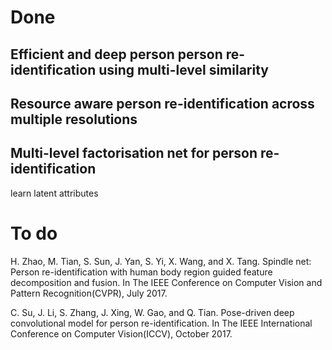 # Done

## Efficient and deep person person re-identification using multi-level similarity

## Resource aware person re-identification across multiple resolutions

## Multi-level factorisation net for person re-identification

learn latent attributes

# To do

H. Zhao, M. Tian, S. Sun, J. Yan, S. Yi, X. Wang, and X. Tang. Spindle net: Person re-identification with human body region guided feature decomposition and fusion. In The IEEE Conference on Computer Vision and Pattern Recognition(CVPR), July 2017.

C. Su, J. Li, S. Zhang, J. Xing, W. Gao, and Q. Tian. Pose-driven deep convolutional model for person re-identification. In The IEEE International Conference on Computer Vision(ICCV), October 2017.